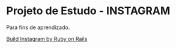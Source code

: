 # Projeto de Estudo - INSTAGRAM

Para fins de aprendizado.

[Build Instagram by Ruby on Rails](https://medium.com/luanotes/build-instagram-by-ruby-on-rails-part-1-fef7837ee399)

